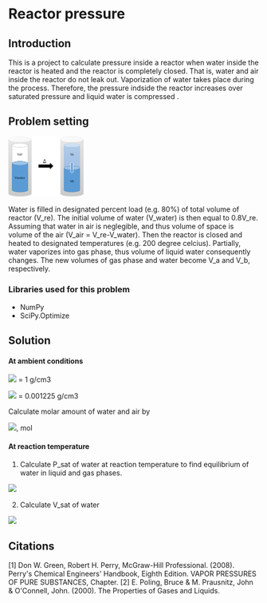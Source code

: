 # Reactor pressure
## Introduction
This is a project to calculate pressure inside a reactor when water inside the reactor is heated and the reactor is completely closed. That is, water and air inside the reactor do not leak out. Vaporization of water takes place during the process. Therefore, the pressure indside the reactor increases over saturated pressure and liquid water is compressed . 

## Problem setting
<img src="https://github.com/pangnattacha/reactor_pressure/blob/master/reactor.png" width="30%" height="30%">

Water is filled in designated percent load (e.g. 80%) of total volume of reactor (V_re). The initial volume of water (V_water) is then equal to 0.8V_re. Assuming that water in air is neglegible, and thus volume of space is volume of the air (V_air = V_re-V_water). Then the reactor is closed and heated to designated temperatures (e.g. 200 degree celcius). Partially, water vaporizes into gas phase, thus volume of liquid water consequently changes. The new volumes of gas phase and water become V_a and V_b, respectively.

### Libraries used for this problem
- NumPy
- SciPy.Optimize

## Solution
#### At ambient conditions
<img src="https://latex.codecogs.com/gif.latex?%5Crho_%7Bwater%7D"> = 1 g/cm3

<img src="https://latex.codecogs.com/gif.latex?%5Crho_%7Bair%7D"> = 0.001225 g/cm3

Calculate molar amount of water and air by 

<img src="https://latex.codecogs.com/gif.latex?n%3D%20%5Cfrac%7BV*%5Crho%7D%7Bmolecular%20weight%7D">, mol

#### At reaction temperature
1. Calculate P_sat of water at reaction temperature to find equilibrium of water in liquid and gas phases.

<img src="https://latex.codecogs.com/gif.latex?P_%7Bsat%7D%20%3D%20exp%28C1&plus;C2/T&plus;C3lnT&plus;C4T%5E%7BC5%7D%29">

2. Calculate V_sat of water
<img src="https://latex.codecogs.com/gif.latex?V_%7Bsat%7D%20%3D%20V_cZ_c%5E%7B1-%28%29T/T_c%29%5E%7B2/7%7D%7D">

## Citations
[1] Don W. Green, Robert H. Perry, McGraw-Hill Professional. (2008). Perry's Chemical Engineers' Handbook, Eighth Edition. VAPOR PRESSURES OF PURE SUBSTANCES, Chapter.
[2] E. Poling, Bruce & M. Prausnitz, John & O'Connell, John. (2000). The Properties of Gases and Liquids. 
